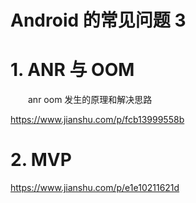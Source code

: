 # Android 的常见问题 3

# 1. ANR 与 OOM

　　anr oom 发生的原理和解决思路

https://www.jianshu.com/p/fcb13999558b

# 2. MVP

https://www.jianshu.com/p/e1e10211621d